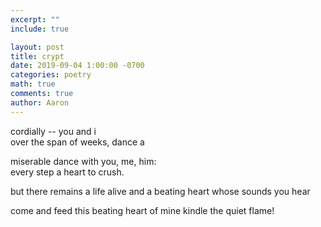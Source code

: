 ```yaml
---
excerpt: ""
include: true

layout: post
title: crypt 
date: 2019-09-04 1:00:00 -0700
categories: poetry
math: true
comments: true
author: Aaron
---
```


cordially -- you and i  
over the span of weeks, dance a  

miserable dance with you, me, him:  
every step a heart to crush.  

but there remains a life alive
and a beating heart whose sounds you hear

come and feed this beating heart of mine
kindle the quiet flame!
